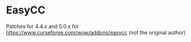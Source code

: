 # EasyCC
Patches for 4.4.x and 5.0.x for https://www.curseforge.com/wow/addons/easycc (not the original author)
